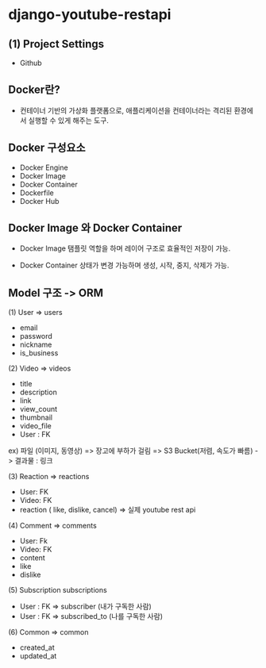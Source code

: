 # django-youtube-restapi

## (1) Project Settings

- Github


## Docker란?

- 컨테이너 기반의 가상화 플랫폼으로, 애플리케이션을 컨테이너라는 격리된 환경에서 실행할 수 있게 해주는 도구.

## Docker 구성요소

- Docker Engine
- Docker Image
- Docker Container
- Dockerfile
- Docker Hub

## Docker Image 와 Docker Container 

- Docker Image
    탬플릿 역할을 하며 레이어 구조로 효율적인 저장이 가능.

- Docker Container
    상태가 변경 가능하며 생성, 시작, 중지, 삭제가 가능.

## Model 구조 -> ORM 

(1) User => users
- email
- password
- nickname
- is_business

(2) Video => videos
- title
- description
- link
- view_count
- thumbnail
- video_file
- User : FK

ex) 파일 (이미지, 동영상) 
=> 장고에 부하가 걸림
=> S3 Bucket(저렴, 속도가 빠름) -> 결과물 : 링크

(3) Reaction => reactions
- User: FK
- Video: FK
- reaction ( like, dislike, cancel) => 실제 youtube rest api

(4) Comment => comments
- User: Fk
- Video: FK
- content
- like
- dislike

(5) Subscription subscriptions
- User : FK => subscriber (내가 구독한 사람)
- User : FK => subscribed_to (나를 구독한 사람)

(6) Common => common
- created_at
- updated_at
